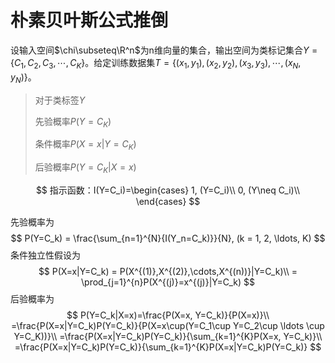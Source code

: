 # 朴素贝叶斯公式推倒

设输入空间$\chi\subseteq\R^n$为n维向量的集合，输出空间为类标记集合$Y=\{C_1, C_2,C_3,\cdots,C_K\}$。给定训练数据集$T=\{(x_1,y_1),(x_2,y_2),(x_3,y_3),\cdots,(x_N,y_N)\}$。

> 对于类标签$Y$
>
> 先验概率$P(Y=C_K)$
>
> 条件概率$P(X=x|Y=C_K)$
>
> 后验概率$P(Y=C_K|X=x)$

$$
指示函数：I(Y=C_i)=\begin{cases}
1, (Y=C_i)\\
0, (Y\neq C_i)\\
\end{cases}
$$

先验概率为
$$
P(Y=C_k) = \frac{\sum_{n=1}^{N}{I(Y_n=C_k)}}{N}, (k = 1, 2, \ldots, K)
$$
条件独立性假设为
$$
P(X=x|Y=C_k) = P(X^{(1)},X^{(2)},\cdots,X^{(n))}|Y=C_k)\\
= \prod_{j=1}^{n}P(X^{(j)}=x^{(j)}|Y=C_k)
$$
后验概率为
$$
P(Y=C_k|X=x)=\frac{P(X=x, Y=C_k)}{P(X=x)}\\
=\frac{P(X=x|Y=C_k)P(Y=C_k)}{P(X=x\cup(Y=C_1\cup Y=C_2\cup \ldots \cup Y=C_K))}\\
=\frac{P(X=x|Y=C_k)P(Y=C_k)}{\sum_{k=1}^{K}P(X=x, Y=C_k)}\\
=\frac{P(X=x|Y=C_k)P(Y=C_k)}{\sum_{k=1}^{K}P(X=x|Y=C_k)P(Y=C_k)}
$$
